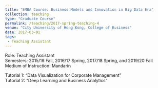 ```yaml
---
title: "EMBA Course: Business Models and Innovation in Big Data Era"
collection: teaching
type: "Graduate Course"
permalink: /teaching/2017-spring-teaching-4
venue: "City University of Hong Kong, College of Business"
date: 2017-03-01
tags:
 - Teaching Assistant
---
```


Role: Teaching Assistant\
Semesters: 2015/16 Fall, 2016/17 Spring, 2017/18 Spring, and 2019/20 Fall\
Medium of Instruction: Mandarin


Tutorial 1: “Data Visualization for Corporate Management”\
Tutorial 2: “Deep Learning and Business Analytics”


